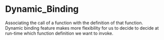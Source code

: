 # Dynamic_Binding

Associating the call of a function with the definition of that function.
Dynamic binding feature makes more flexibility for us to decide to decide at run-time which function definition we want to invoke.
